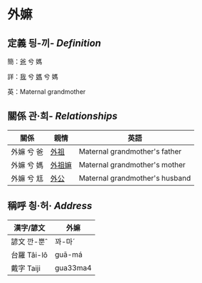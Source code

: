 # 外嫲
## 定義 딍-끼- _Definition_
簡：[爸](member2.md) 兮 媽

詳：[我](member1.md) 兮 [媽](member2.md) 兮 媽

英：Maternal grandmother

## 關係 관·희- _Relationships_

關係 | 親情 | 英語
--- | --- | --- 
外嫲 兮 爸 | [外祖](member44.md) | Maternal grandmother's father
外嫲 兮 媽 | [外祖嫲](member45.md) | Maternal grandmother's mother
外嫲 兮 尪 | [外公](member13.md) | Maternal grandmother's husband


## 稱呼 칑·허· _Address_

漢字/諺文 | 外嫲
--- | ---
諺文 깐-뿐ˆ | 꽈-마ˊ
台羅 Tâi-lô | guā-má
戴字 Taiji | gua33ma4


